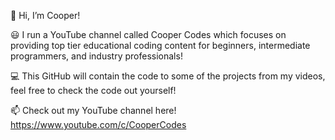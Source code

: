 👋 Hi, I’m Cooper!

😃 I run a YouTube channel called Cooper Codes which focuses on providing top tier educational coding content for beginners, intermediate programmers, and industry professionals!

💻 This GitHub will contain the code to some of the projects from my videos, feel free to check the code out yourself!

📫 Check out my YouTube channel here! https://www.youtube.com/c/CooperCodes

<!---
cooper-codes/cooper-codes is a ✨ special ✨ repository because its `README.md` (this file) appears on your GitHub profile.
You can click the Preview link to take a look at your changes.
--->
